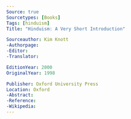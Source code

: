```yaml
---
Source: true
Sourcetypes: [Books]
Tags: [hinduism]
Title: "Hinduism: A Very Short Introduction"

Sourceauthor: Kim Knott
-Authorpage:
-Editor:
-Translator:

EditionYear: 2000
OriginalYear: 1998

Publisher: Oxford University Press
Location: Oxford
-Abstract:
-Reference:
-Wikipedia:
---
```

